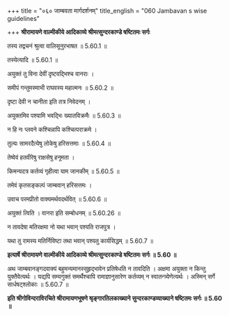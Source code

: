 +++
title = "०६० जाम्बवता मार्गदर्शनम्"
title_english = "060 Jambavan s wise guidelines"

+++
**श्रीरामायणे वाल्मीकीये आदिकाव्ये श्रीमत्सुन्दरकाण्डे षष्टितमः सर्गः**

तस्य तद्वचनं श्रुत्वा वालिसूनुरभाषत ॥ 5.60.1 ॥

तस्येत्यादि ॥ 5.60.1 ॥

अयुक्तं तु विना देवीं दृष्टवद्भिश्च वानराः ।

समीपं गन्तुमस्माभी राघवस्य महात्मनः ॥ 5.60.2 ॥

दृष्टा देवी न चानीता इति तत्र निवेदनम् ।

अयुक्तमिव पश्यामि भवद्भिः ख्यातविक्रमैः ॥ 5.60.3 ॥

न हि नः प्लवने कश्चिन्नापि कश्चित्पराक्रमे ।

तुल्यः सामरदैत्येषु लोकेषु हरिसत्तमाः ॥ 5.60.4 ॥

तेष्वेवं हतवीरेषु राक्षसेषु हनूमता ।

किमन्यदत्र कर्तव्यं गृहीत्वा याम जानकीम् ॥ 5.60.5 ॥

तमेवं कृतसङ्कल्पं जाम्बवान् हरिसत्तमः ।

उवाच परमप्रीतो वाक्यमर्थवदर्थवित् ॥ 5.60.6 ॥

अयुक्तं त्विति । वानरा इति सम्बोधनम् ॥ 5.60.26 ॥

न तावदेषा मतिरक्षमा नो यथा भवान् पश्यति राजपुत्र ।

यथा तु रामस्य मतिर्निविष्टा तथा भवान् पश्यतु कार्यसिद्धम् ॥ 5.60.7 ॥

**इत्यार्षे श्रीरामायणे वाल्मीकीये आदिकाव्ये श्रीमत्सुन्दरकाण्डे षष्टितमः सर्गः ॥ 5.60 ॥**

अथ जाम्बवानङ्गदवाक्यं बहुमन्यमानस्सुहृद्भावेन प्रतिषेधति न तावदिति । अक्षमा अयुक्ता न किन्तु युक्तैवेत्यर्थः । यद्यपि सम्यगुक्तं समर्थैश्चापि रामाज्ञानुसारेण कर्तव्यम् न स्वातन्त्र्येणेत्यर्थः । अस्मिन् सर्गे सार्धषट्श्लोकाः ॥ 5.60.7 ॥

**इति श्रीगोविन्दराविरचिते श्रीरामायणभूषणे श्रृङ्गारतिलकाख्याने सुन्दरकाण्डव्याख्याने षष्टितमः सर्गः ॥ 5.60 ॥**

